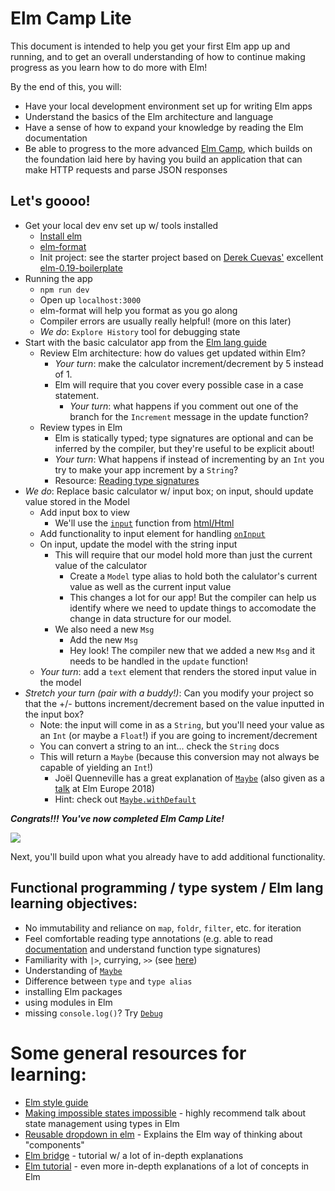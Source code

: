 # Elm Camp Lite

This document is intended to help you get your first Elm app up and running, and to get an overall understanding of how to continue making progress as you learn how to do more with Elm!

By the end of this, you will:

- Have your local development environment set up for writing Elm apps
- Understand the basics of the Elm architecture and language
- Have a sense of how to expand your knowledge by reading the Elm documentation
- Be able to progress to the more advanced [Elm Camp](./elm-camp.md), which builds on the foundation laid here by having you build an application that can make HTTP requests and parse JSON responses

## Let's goooo!

- Get your local dev env set up w/ tools installed
  - [Install elm](https://guide.elm-lang.org/install.html)
  - [elm-format](https://github.com/avh4/elm-format)
  - Init project: see the starter project based on [Derek Cuevas'](https://github.com/DerekCuevas/) excellent [elm-0.19-boilerplate](https://github.com/ElmLA/elm-0.19-boilerplate)
- Running the app
  - `npm run dev`
  - Open up `localhost:3000`
  - elm-format will help you format as you go along
  - Compiler errors are usually really helpful! (more on this later)
  - _We do_: `Explore History` tool for debugging state
- Start with the basic calculator app from the [Elm lang guide](https://guide.elm-lang.org/architecture/buttons.html)
  - Review Elm architecture: how do values get updated within Elm?
    - _Your turn_: make the calculator increment/decrement by 5 instead of 1.
    - Elm will require that you cover every possible case in a case statement.
      - _Your turn_: what happens if you comment out one of the branch for the `Increment` message in the update function?
  - Review types in Elm
    - Elm is statically typed; type signatures are optional and can be inferred by the compiler, but they're useful to be explicit about!
    - _Your turn_: What happens if instead of incrementing by an `Int` you try to make your app increment by a `String`?
    - Resource: [Reading type signatures](https://guide.elm-lang.org/types/reading_types.html)
- _We do_: Replace basic calculator w/ input box; on input, should update value stored in the Model
  - Add input box to view
    - We'll use the [`input`](https://package.elm-lang.org/packages/elm-lang/html/latest/Html#input) function from [html/Html](https://package.elm-lang.org/packages/elm-lang/html/latest/Html)
  - Add functionality to input element for handling [`onInput`](https://package.elm-lang.org/packages/elm-lang/html/latest/Html-Events#onInput)
  - On input, update the model with the string input
    - This will require that our model hold more than just the current value of the calculator
      - Create a `Model` type alias to hold both the calulator's current value as well as the current input value
      - This changes a lot for our app! But the compiler can help us identify where we need to update things to accomodate the change in data structure for our model.
    - We also need a new `Msg`
      - Add the new `Msg`
      - Hey look! The compiler new that we added a new `Msg` and it needs to be handled in the `update` function!
  - _Your turn_: add a `text` element that renders the stored input value in the model
- _Stretch your turn (pair with a buddy!)_: Can you modify your project so that the +/- buttons increment/decrement based on the value inputted in the input box?
  - Note: the input will come in as a `String`, but you'll need your value as an `Int` (or maybe a `Float`!) if you are going to increment/decrement
  - You can convert a string to an int... check the `String` docs
  - This will return a `Maybe` (because this conversion may not always be capable of yielding an `Int`!)
    - Joël Quenneville has a great explanation of [`Maybe`](https://robots.thoughtbot.com/maybe-mechanics) (also given as a [talk](https://www.youtube.com/watch?v=43eM4kNbb6c&list=PL-cYi7I913S-VgTSUKWhrUkReM_vMNQxG&t=0s&index=17) at Elm Europe 2018)
    - Hint: check out [`Maybe.withDefault`](https://package.elm-lang.org/packages/elm-lang/core/latest/Maybe#withDefault)

**_Congrats!!! You've now completed Elm Camp Lite!_**

<img src="http://2.bp.blogspot.com/-wG-FITJoPpI/TgimOEWTv2I/AAAAAAAAALU/DoA1shM5RMg/s1600/tada128586606523883736.jpg" />

Next, you'll build upon what you already have to add additional functionality.

## Functional programming / type system / Elm lang learning objectives:

- No immutability and reliance on `map`, `foldr`, `filter`, etc. for iteration
- Feel comfortable reading type annotations (e.g. able to read [documentation](http://package.elm-lang.org/packages/elm-lang/core/latest) and understand function type signatures)
- Familiarity with `|>`, currying, `>>` (see [here](https://guide.elm-lang.org/appendix/function_types.html))
- Understanding of [`Maybe`](https://package.elm-lang.org/packages/elm-lang/core/latest/Maybe)
- Difference between `type` and `type alias`
- installing Elm packages
- using modules in Elm
- missing `console.log()`? Try [`Debug`](http://package.elm-lang.org/packages/elm-lang/core/latest/Debug)

# Some general resources for learning:

- [Elm style guide](https://github.com/NoRedInk/elm-style-guide)
- [Making impossible states impossible](https://www.youtube.com/watch?v=IcgmSRJHu_8) - highly recommend talk about state management using types in Elm
- [Reusable dropdown in elm](https://medium.com/elm-shorts/a-reusable-dropdown-in-elm-part-1-d7ac2d106f13) - Explains the Elm way of thinking about "components"
- [Elm bridge](https://elmbridge.github.io/curriculum/) - tutorial w/ a lot of in-depth explanations
- [Elm tutorial](https://www.elm-tutorial.org/en/) - even more in-depth explanations of a lot of concepts in Elm
